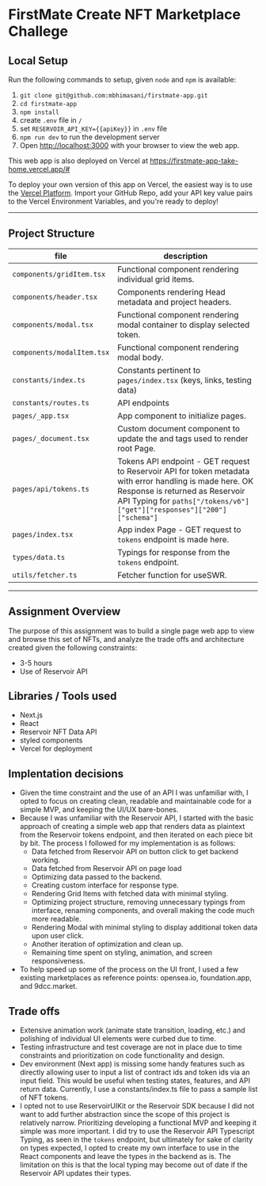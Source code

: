 # FirstMate Create NFT Marketplace Challege

## Local Setup

Run the following commands to setup, given `node` and `npm` is available:

1. `git clone git@github.com:mbhimasani/firstmate-app.git`
2. `cd firstmate-app`
3. `npm install`
4. create `.env` file in `/`
5. set `RESERVOIR_API_KEY={{apiKey}}` in `.env` file
6. `npm run dev` to run the development server
7. Open [http://localhost:3000](http://localhost:3000) with your browser to view the web app.

This web app is also deployed on Vercel at https://firstmate-app-take-home.vercel.app/#

To deploy your own version of this app on Vercel, the easiest way is to use the [Vercel Platform](https://vercel.com/new?utm_medium=default-template&filter=next.js&utm_source=create-next-app&utm_campaign=create-next-app-readme). Import your GitHub Repo, add your API key value pairs to the Vercel Environment Variables, and you're ready to deploy!

---

## Project Structure

| file                       | description                                                                                                                                                                                                            |
| -------------------------- | ---------------------------------------------------------------------------------------------------------------------------------------------------------------------------------------------------------------------- |
| `components/gridItem.tsx`  | Functional component rendering individual grid items.                                                                                                                                                                  |
| `components/header.tsx`    | Components rendering Head metadata and project headers.                                                                                                                                                                |
| `components/modal.tsx`     | Functional component rendering modal container to display selected token.                                                                                                                                              |
| `components/modalItem.tsx` | Functional component rendering modal body.                                                                                                                                                                             |
| `constants/index.ts`       | Constants pertinent to `pages/index.tsx` (keys, links, testing data)                                                                                                                                                   |
| `constants/routes.ts`      | API endpoints                                                                                                                                                                                                          |
| `pages/_app.tsx`           | App component to initialize pages.                                                                                                                                                                                     |
| `pages/_document.tsx`      | Custom document component to update the <html> and <body> tags used to render root Page.                                                                                                                               |
| `pages/api/tokens.ts`      | Tokens API endpoint - GET request to Reservoir API for token metadata with error handling is made here. OK Response is returned as Reservoir API Typing for `paths["/tokens/v6"]["get"]["responses"]["200"]["schema"]` |
| `pages/index.tsx`          | App index Page - GET request to `tokens` endpoint is made here.                                                                                                                                                        |
| `types/data.ts`            | Typings for response from the `tokens` endpoint.                                                                                                                                                                       |
| `utils/fetcher.ts`         | Fetcher function for useSWR.                                                                                                                                                                                           |

---

## Assignment Overview

The purpose of this assignment was to build a single page web app to view and browse this set of NFTs, and analyze the trade offs and architecture created given the following constraints:

- 3-5 hours
- Use of Reservoir API

## Libraries / Tools used

- Next.js
- React
- Reservoir NFT Data API
- styled components
- Vercel for deployment

## Implentation decisions

- Given the time constraint and the use of an API I was unfamiliar with, I opted to focus on creating clean, readable and maintainable code for a simple MVP, and keeping the UI/UX bare-bones.
- Because I was unfamiliar with the Reservoir API, I started with the basic approach of creating a simple web app that renders data as plaintext from the Reservoir tokens endpoint, and then iterated on each piece bit by bit. The process I followed for my implementation is as follows:
  - Data fetched from Reservoir API on button click to get backend working.
  - Data fetched from Reservoir API on page load
  - Optimizing data passed to the backend.
  - Creating custom interface for response type.
  - Rendering Grid Items with fetched data with minimal styling.
  - Optimizing project structure, removing unnecessary typings from interface, renaming components, and overall making the code much more readable.
  - Rendering Modal with minimal styling to display additional token data upon user click.
  - Another iteration of optimization and clean up.
  - Remaining time spent on styling, animation, and screen responsiveness.
- To help speed up some of the process on the UI front, I used a few existing marketplaces as reference points: opensea.io, foundation.app, and 9dcc.market.

## Trade offs

- Extensive animation work (animate state transition, loading, etc.) and polishing of individual UI elements were curbed due to time.
- Testing infrastructure and test coverage are not in place due to time constraints and prioritization on code functionality and design.
- Dev environment (Next app) is missing some handy features such as directly allowing user to input a list of contract ids and token ids via an input field. This would be useful when testing states, features, and API return data. Currently, I use a constants/index.ts file to pass a sample list of NFT tokens.
- I opted not to use ReservoirUIKit or the Reservoir SDK because I did not want to add further abstraction since the scope of this project is relatively narrow. Prioritizing developing a functional MVP and keeping it simple was more important. I did try to use the Reservoir API Typescript Typing, as seen in the `tokens` endpoint, but ultimately for sake of clarity on types expected, I opted to create my own interface to use in the React components and leave the types in the backend as is. The limitation on this is that the local typing may become out of date if the Reservoir API updates their types.
